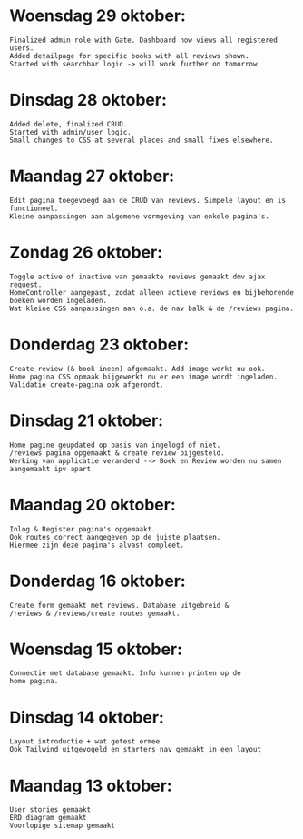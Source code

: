 # Woensdag 29 oktober:
    Finalized admin role with Gate. Dashboard now views all registered users.
    Added detailpage for specific books with all reviews shown.
    Started with searchbar logic -> will work further on tomorrow

# Dinsdag 28 oktober:
    Added delete, finalized CRUD.
    Started with admin/user logic.
    Small changes to CSS at several places and small fixes elsewhere.

# Maandag 27 oktober:
    Edit pagina toegevoegd aan de CRUD van reviews. Simpele layout en is functioneel.
    Kleine aanpassingen aan algemene vormgeving van enkele pagina's.

# Zondag 26 oktober:
    Toggle active of inactive van gemaakte reviews gemaakt dmv ajax request.
    HomeController aangepast, zodat alleen actieve reviews en bijbehorende boeken worden ingeladen.
    Wat kleine CSS aanpassingen aan o.a. de nav balk & de /reviews pagina.

# Donderdag 23 oktober:
    Create review (& book ineen) afgemaakt. Add image werkt nu ook.
    Home pagina CSS opmaak bijgewerkt nu er een image wordt ingeladen. 
    Validatie create-pagina ook afgerondt.

# Dinsdag 21 oktober:
    Home pagine geupdated op basis van ingelogd of niet.
    /reviews pagina opgemaakt & create review bijgesteld.
    Werking van applicatie veranderd --> Boek en Review worden nu samen aangemaakt ipv apart

# Maandag 20 oktober:
    Inlog & Register pagina's opgemaakt. 
    Ook routes correct aangegeven op de juiste plaatsen.
    Hiermee zijn deze pagina's alvast compleet.

# Donderdag 16 oktober:
    Create form gemaakt met reviews. Database uitgebreid & 
    /reviews & /reviews/create routes gemaakt.

# Woensdag 15 oktober:
    Connectie met database gemaakt. Info kunnen printen op de
    home pagina.

# Dinsdag 14 oktober:
    Layout introductie + wat getest ermee
    Ook Tailwind uitgevogeld en starters nav gemaakt in een layout

# Maandag 13 oktober:
    User stories gemaakt
    ERD diagram gemaakt
    Voorlopige sitemap gemaakt
